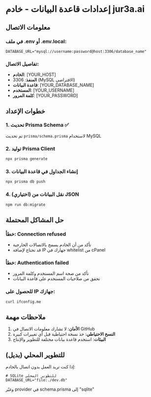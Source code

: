 # إعدادات قاعدة البيانات - خادم jur3a.ai

## معلومات الاتصال

### في ملف .env أو .env.local:
```env
DATABASE_URL="mysql://username:password@host:3306/database_name"
```

### تفاصيل الاتصال:
- **الخادم**: [YOUR_HOST]
- **المنفذ**: 3306 (MySQL الافتراضي)
- **قاعدة البيانات**: [YOUR_DATABASE_NAME]
- **المستخدم**: [YOUR_USERNAME]
- **كلمة المرور**: [YOUR_PASSWORD]

## خطوات الإعداد

### 1. تحديث Prisma Schema ✅
تم تحديث `prisma/schema.prisma` لاستخدام MySQL

### 2. توليد Prisma Client
```bash
npx prisma generate
```

### 3. إنشاء الجداول في قاعدة البيانات
```bash
npx prisma db push
```

### 4. (اختياري) نقل البيانات من JSON
```bash
npm run db:migrate
```

## حل المشاكل المحتملة

### خطأ: Connection refused
- تأكد من أن الخادم يسمح بالاتصالات الخارجية
- قد تحتاج لإضافة IP جهازك في whitelist من cPanel

### خطأ: Authentication failed
- تأكد من صحة اسم المستخدم وكلمة المرور
- تحقق من صلاحيات المستخدم على قاعدة البيانات

### للحصول على IP جهازك:
```bash
curl ifconfig.me
```

## ملاحظات مهمة

1. **الأمان**: لا تشارك معلومات الاتصال في GitHub
2. **النسخ الاحتياطي**: خذ نسخة احتياطية قبل أي تغييرات كبيرة
3. **البيئات**: استخدم قاعدة بيانات مختلفة للتطوير والإنتاج

## للتطوير المحلي (بديل)

إذا كنت تريد العمل بدون اتصال بالخادم:
```env
# SQLite للتطوير المحلي
DATABASE_URL="file:./dev.db"
```

وغيّر provider في schema.prisma إلى "sqlite" 